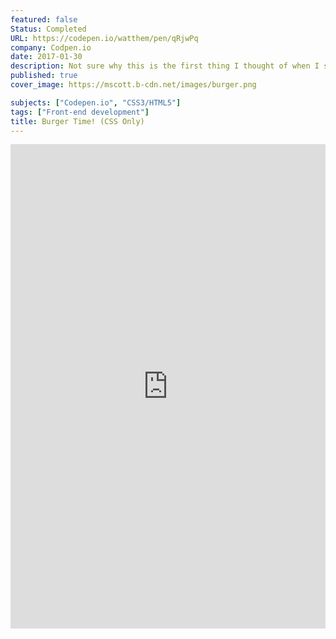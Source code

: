 ```yaml
---
featured: false
Status: Completed
URL: https://codepen.io/watthem/pen/qRjwPq
company: Codpen.io
date: 2017-01-30
description: Not sure why this is the first thing I thought of when I saw a daily CSS challenge on the topic of "hamburgers", but building this demo using only CSS compontents brought back a lot of fond memories!
published: true
cover_image: https://mscott.b-cdn.net/images/burger.png

subjects: ["Codepen.io", "CSS3/HTML5"]
tags: ["Front-end development"]
title: Burger Time! (CSS Only)
---
```


<!-- @format -->

<iframe height="775" style="width: 100%;" scrolling="no" title="Burger Time! (CSS Only)" src="https://codepen.io/watthem/embed/qRjwPq?height=775&theme-id=dark&default-tab=result" frameborder="no" allowtransparency="true" allowfullscreen="true">
  See the Pen <a href='https://codepen.io/watthem/pen/qRjwPq'>Burger Time! (CSS Only)</a> by Matthew Hendricks
  (<a href='https://codepen.io/watthem'>@watthem</a>) on <a href='https://codepen.io'>CodePen</a>.
</iframe>
